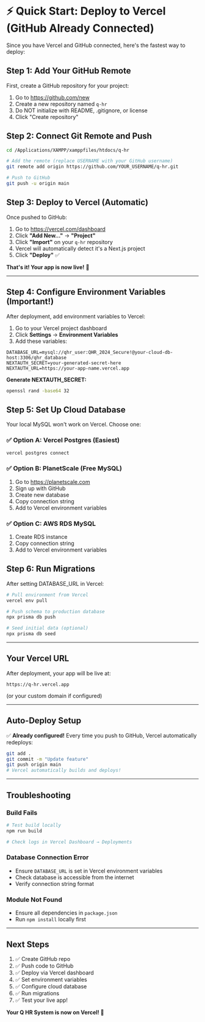 # ⚡ Quick Start: Deploy to Vercel (GitHub Already Connected)

Since you have Vercel and GitHub connected, here's the fastest way to deploy:

## Step 1: Add Your GitHub Remote

First, create a GitHub repository for your project:

1. Go to https://github.com/new
2. Create a new repository named `q-hr`
3. Do NOT initialize with README, .gitignore, or license
4. Click "Create repository"

## Step 2: Connect Git Remote and Push

```bash
cd /Applications/XAMPP/xamppfiles/htdocs/q-hr

# Add the remote (replace USERNAME with your GitHub username)
git remote add origin https://github.com/YOUR_USERNAME/q-hr.git

# Push to GitHub
git push -u origin main
```

## Step 3: Deploy to Vercel (Automatic)

Once pushed to GitHub:

1. Go to https://vercel.com/dashboard
2. Click **"Add New..."** → **"Project"**
3. Click **"Import"** on your `q-hr` repository
4. Vercel will automatically detect it's a Next.js project
5. Click **"Deploy"** ✅

**That's it! Your app is now live!** 🚀

---

## Step 4: Configure Environment Variables (Important!)

After deployment, add environment variables to Vercel:

1. Go to your Vercel project dashboard
2. Click **Settings** → **Environment Variables**
3. Add these variables:

```
DATABASE_URL=mysql://qhr_user:QHR_2024_Secure!@your-cloud-db-host:3306/qhr_database
NEXTAUTH_SECRET=your-generated-secret-here
NEXTAUTH_URL=https://your-app-name.vercel.app
```

**Generate NEXTAUTH_SECRET:**
```bash
openssl rand -base64 32
```

## Step 5: Set Up Cloud Database

Your local MySQL won't work on Vercel. Choose one:

### ✅ Option A: Vercel Postgres (Easiest)
```bash
vercel postgres connect
```

### ✅ Option B: PlanetScale (Free MySQL)
1. Go to https://planetscale.com
2. Sign up with GitHub
3. Create new database
4. Copy connection string
5. Add to Vercel environment variables

### ✅ Option C: AWS RDS MySQL
1. Create RDS instance
2. Copy connection string
3. Add to Vercel environment variables

## Step 6: Run Migrations

After setting DATABASE_URL in Vercel:

```bash
# Pull environment from Vercel
vercel env pull

# Push schema to production database
npx prisma db push

# Seed initial data (optional)
npx prisma db seed
```

---

## Your Vercel URL

After deployment, your app will be live at:
```
https://q-hr.vercel.app
```

(or your custom domain if configured)

---

## Auto-Deploy Setup

✅ **Already configured!** Every time you push to GitHub, Vercel automatically redeploys:

```bash
git add .
git commit -m "Update feature"
git push origin main
# Vercel automatically builds and deploys!
```

---

## Troubleshooting

### Build Fails
```bash
# Test build locally
npm run build

# Check logs in Vercel Dashboard → Deployments
```

### Database Connection Error
- Ensure `DATABASE_URL` is set in Vercel environment variables
- Check database is accessible from the internet
- Verify connection string format

### Module Not Found
- Ensure all dependencies in `package.json`
- Run `npm install` locally first

---

## Next Steps

1. ✅ Create GitHub repo
2. ✅ Push code to GitHub
3. ✅ Deploy via Vercel dashboard
4. ✅ Set environment variables
5. ✅ Configure cloud database
6. ✅ Run migrations
7. ✅ Test your live app!

**Your Q HR System is now on Vercel! 🎉**
